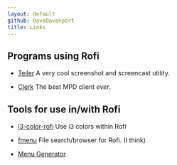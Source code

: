 ```yaml
---
layout: default
github: DaveDavenport
title: Links
---
```



## Programs using Rofi

 * [Teiler](https://github.com/carnager/teiler)  A very cool screenshot and screencast utility.

 * [Clerk](https://github.com/carnager/clerk)    The best MPD client *ever*.

## Tools for use in/with Rofi

 * [i3-color-rofi](https://github.com/okraits/i3-color-rofi)    Use i3 colors within Rofi   

 * [fmenu](https://github.com/dbordak/fmenu-rofi)    File search/browser for Rofi. (I think)

 * [Menu Generator](https://github.com/a-roy/MenGen)
